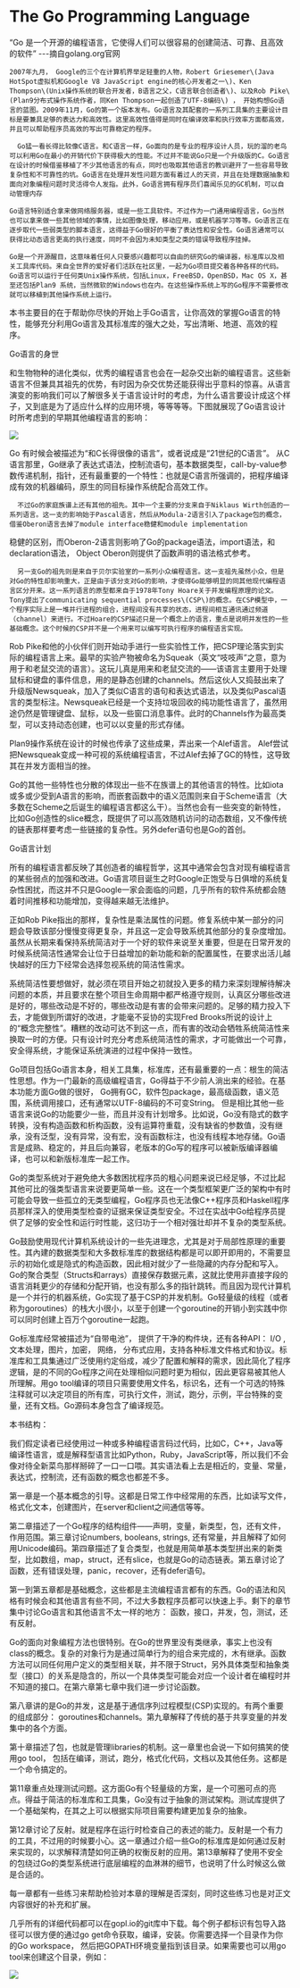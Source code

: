 # The Go Programming Language

“Go 是一个开源的编程语言，它使得人们可以很容易的创建简洁、可靠、且高效的软件” ---摘自golang.org官网

```
2007年九月， Google的三个在计算机界举足轻重的人物，Robert Griesemer\(Java HotSpot虚拟机和Google V8 JavaScript engine的核心开发者之一\)、Ken Thompson\(Unix操作系统的联合开发者，B语言之父，C语言联合创造者\)、以及Rob Pike\(Plan9分布式操作系统作者，同Ken Thompson一起创造了UTF-8编码\) ， 开始构想Go语言的蓝图。2009年11月，Go的第一个版本发布。Go语言及其配套的一系列工具集的主要设计目标是要兼具足够的表达力和高效性。这里高效性值得是同时在编译效率和执行效率方面都高效，并且可以帮助程序员高效的写出可靠稳定的程序。

  Go猛一看长得比较像C语言。和C语言一样，Go面向的是专业的程序设计人员，玩的溜的老鸟可以利用Go在最小的开销代价下获得极大的性能。不过并不能说Go只是一个升级版的C。Go语言在设计的时候借鉴移植了不少其他语言的有点，同时也吸取其他语言的教训避开了一些容易导致复杂性和不可靠性的坑。Go语言在处理并发性问题方面有着过人的天资，并且在处理数据抽象和面向对象编程问题时灵活得令人发指。此外，Go语言拥有程序员们喜闻乐见的GC机制，可以自动管理内存
```

```
Go语言特别适合拿来做网络服务器，或是一些工具软件。不过作为一门通用编程语言，Go当然也可以拿来做一些其他领域的事情，比如图像处理，移动应用，或是机器学习等等。Go语言正在逐步取代一些弱类型的脚本语言，这得益于Go很好的平衡了表达性和安全性。Go语言通常可以获得比动态语言更高的执行速度，同时不会因为未知类型之类的错误导致程序挂掉。

Go是一个开源醒目，这意味着任何人只要感兴趣都可以自由的研究Go的编译器，标准库以及相关工具库代码。来自全世界的爱好者们活跃在社区里，一起为Go项目提交着各种各样的代码。Go语言可以运行于任何类Unix操作系统，包括Linux，FreeBSD，OpenBSD，Mac OS X，甚至还包括Plan9 系统，当然微软的Windows也在内。在这些操作系统上写的Go程序不需要修改就可以移植到其他操作系统上运行。 
```

本书主要目的在于帮助你尽快的开始上手Go语言，让你高效的掌握Go语言的特性，能够充分利用Go语言及其标准库的强大之处，写出清晰、地道、高效的程序。

Go语言的身世

和生物物种的进化类似，优秀的编程语言也会在一起杂交出新的编程语言。这些新语言不但兼具其祖先的优势，有时因为杂交优势还能获得出乎意料的惊喜。从语言演变的影响我们可以了解很多关于语言设计时的考虑，为什么语言要设计成这个样子，又到底是为了适应什么样的应用环境，等等等等。下图就展现了Go语言设计时所考虑到的早期其他编程语言的影响：

![](/assets/ancestors.png)

Go 有时候会被描述为“和C长得很像的语言”，或者说成是“21世纪的C语言”。 从C语言那里，Go继承了表达式语法，控制流语句，基本数据类型，call-by-value参数传递机制，指针，还有最重要的一个特性：也就是C语言所强调的，把程序编译成有效的机器编码，原生的同目标操作系统配合高效工作。

```
  不过Go的家庭族谱上还有其他的祖先。其中一个主要的分支来自于Niklaus Wirth创造的一系列语言。这一支的影响始于Pascal语言，然后从Modula-2语言引入了package包的概念，借鉴Oberon语言去掉了module interface稳健和module implementation
```

稳健的区别，而Oberon-2语言则影响了Go的package语法，import语法，和declaration语法， Object Oberon则提供了函数声明的语法格式参考。

```
  另一支Go的祖先则是来自于贝尔实验室的一系列小众编程语言。这一支祖先虽然小众，但是对Go的特性却影响重大，正是由于该分支对Go的影响，才使得Go能够明显的同其他现代编程语言区分开来。这一系列语言的原型都来自于1978年Tony Hoare关于并发编程原理的论文。Tony提出了communicating sequential processes\(CSP\)的概念。在CSP模型中，一个程序实际上是一堆并行进程的组合，进程间没有共享的状态，进程间相互通讯通过频道（channel）来进行。不过Hoare的CSP描述只是一个概念上的语言，重点是说明并发性的一些基础概念。这个时候的CSP并不是一个用来可以编写可执行程序的编程语言实现。
```

Rob Pike和他的小伙伴们则开始动手进行一些实验性工作，把CSP理论落实到实际的编程语言上来。最早的实验产物被命名为Squeak（英文“吱吱声”之意，意为用于和老鼠交流的语言）。这玩儿真是用来和老鼠交流的——该语言主要用于处理鼠标和键盘的事件信息，用的是静态创建的channels。然后这伙人又捣鼓出来了升级版Newsqueak，加入了类似C语言的语句和表达式语法，以及类似Pascal语言的类型标注。Newsqueak已经是一个支持垃圾回收的纯功能性语言了，虽然用途仍然是管理键盘、鼠标，以及一些窗口消息事件。此时的Channels作为最高类型，可以支持动态创建，也可以以变量的形式存储。

Plan9操作系统在设计的时候也传承了这些成果，弄出来一个Alef语言。 Alef尝试把Newsqueak变成一种可视的系统编程语言，不过Alef去掉了GC的特性，这导致其在并发方面相当的挫。

Go的其他一些特性也分散的体现出一些不在族谱上的其他语言的特性。比如iota或多或少受到A语言的影响，而嵌套函数中的语义范围则来自于Scheme语言（大多数在Scheme之后诞生的编程语言都这么干）。当然也会有一些突变的新特性，比如Go创造性的slice概念，既提供了可以高效随机访问的动态数组，又不像传统的链表那样要考虑一些链接的复杂性。另外defer语句也是Go的首创。

Go语言计划

所有的编程语言都反映了其创造者的编程哲学，这其中通常会包含对现有编程语言的某些弱点的加强和改进。Go语言项目诞生之时Google正饱受与日俱增的系统复杂性困扰，而这并不只是Google一家会面临的问题，几乎所有的软件系统都会随着时间推移和功能增加，变得越来越无法维护。

正如Rob Pike指出的那样，复杂性是乘法属性的问题。修复系统中某一部分的问题会导致该部分慢慢变得更复杂，并且这一定会导致系统其他部分的复杂度增加。虽然从长期来看保持系统简洁对于一个好的软件来说至关重要，但是在日常开发的时候系统简洁性通常会让位于日益增加的新功能和新的配置属性，在要求出活儿越快越好的压力下经常会选择忽视系统的简洁性需求。

系统简洁性要想做好，就必须在项目开始之初就投入更多的精力来深刻理解待解决问题的本质，并且要求在整个项目生命周期中都严格遵守规则，认真区分哪些改进是好的，哪些改动是不好的，哪些改动是有害的会带来问题的。足够的精力投入下去，才能做到所谓好的改进，才能毫不妥协的实现Fred Brooks所说的设计上的“概念完整性”。糟糕的改动可达不到这一点，而有害的改动会牺牲系统简洁性来换取一时的方便。只有设计时充分考虑系统简洁性的需求，才可能做出一个可靠，安全得系统，才能保证系统演进的过程中保持一致性。

Go项目包括Go语言本身，相关工具集，标准库，还有最重要的一点：根生的简洁性思想。作为一门最新的高级编程语言，Go得益于不少前人淌出来的经验。在基本功能方面Go做的很好， Go拥有GC，软件包package，最高级函数，语义范围，系统调用接口，还有通常以UTF-8编码的不可变String。 但是相比其他一些语言来说Go的功能要少一些，而且并没有计划增多。比如说，Go没有隐式的数字转换，没有构造函数和析构函数，没有运算符重载，没有缺省的参数值，没有继承，没有泛型，没有异常，没有宏，没有函数标注，也没有线程本地存储。Go语言是成熟、稳定的，并且后向兼容，老版本的Go写的程序可以被新版编译器编译，也可以和新版标准库一起工作。

Go的类型系统对于避免绝大多数困扰程序员的粗心问题来说已经足够，不过比起其他可比的强类型语言来说要更简单一些。这在一个类型框架更广泛的架构中有时可能会导致一些孤立的无类型编程，Go程序员也无法像C++程序员和Haskell程序员那样深入的使用类型检查的证据来保证类型安全。不过在实战中Go给程序员提供了足够的安全性和运行时性能，这归功于一个相对强壮却并不复杂的类型系统。

Go鼓励使用现代计算机系统设计的一些先进理念，尤其是对于局部性原理的重要性。其內建的数据类型和大多数标准库的数据结构都是可以即开即用的，不需要显示的初始化或是隐式的构造函数，因此相对就少了一些隐藏的内存分配和写入。Go的聚合类型（Structs和arrays）直接保存数据元素，这就比使用非直接字段的语言消耗更少的存储和分配开销，也没有那么多的指针跳转。而且因为现代计算机是一个并行的机器系统，Go实现了基于CSP的并发机制。Go轻量级的线程（或者称为goroutines）的栈大小很小，以至于创建一个goroutine的开销小到实践中你可以同时创建上百万个goroutine一起跑。

Go标准库经常被描述为“自带电池”， 提供了干净的构件块，还有各种API： I\/O , 文本处理，图片，加密， 网络， 分布式应用，支持各种标准文件格式和协议。标准库和工具集通过广泛使用约定俗成，减少了配置和解释的需求，因此简化了程序逻辑，是的不同的Go程序之间在处理相似问题时更为相似，因此更容易被其他人所理解。用go tool编译的项目只需要使用文件名，标识名，还有一个可选的特殊注释就可以决定项目的所有库，可执行文件，测试，跑分，示例，平台特殊的变量，还有文档。Go源码本身包含了编译规范。



本书结构：

我们假定读者已经使用过一种或多种编程语言码过代码，比如C，C++，Java等编译性语言，或是解释型语言比如Python，Ruby，JavaScript等，所以我们不会像对待全新菜鸟那样掰碎了一口一口喂。其实语法看上去是相近的，变量、常量，表达式，控制流，还有函数的概念也都差不多。

第一章是一个基本概念的引导。这都是日常工作中经常用的东西，比如读写文件，格式化文本，创建图片，在server和client之间通信等等。

第二章描述了一个Go程序的结构组件——声明，变量，新类型，包，还有文件， 作用范围。第三章讨论numbers, booleans, strings, 还有常量，并且解释了如何用Unicode编码。第四章描述了复合类型，也就是用简单基本类型拼出来的新类型，比如数组，map，struct，还有slice，也就是Go的动态链表。第五章讨论了函数，还有错误处理，panic，recover，还有defer语句。

第一到第五章都是基础概念，这些都是主流编程语言都有的东西。Go的语法和风格有时候会和其他语言有些不同，不过大多数程序员都可以快速上手。剩下的章节集中讨论Go语言和其他语言不太一样的地方： 函数，接口，并发，包，测试，还有反射。



Go的面向对象编程方法也很特别。在Go的世界里没有类继承，事实上也没有class的概念。复杂的对象行为是通过简单行为的组合来完成的，木有继承。函数方法可以同任何用户定义的类型相关联，并不限于Struct，另外具体类型和抽象类型（接口）的关系是隐含的，所以一个具体类型可能会对应一个设计者在编程时并不知道的接口。在第六章第七章中我们进一步讨论函数。



第八章讲的是Go的并发，这是基于通信序列过程模型\(CSP\)实现的。有两个重要的组成部分： goroutines和channels。第九章解释了传统的基于共享变量的并发集中的各个方面。

第十章描述了包，也就是管理libraries的机制。这一章里也会说一下如何搞笑的使用go tool， 包括在编译，测试，跑分，格式化代码，文档以及其他任务。这都是一个命令搞定的。

第11章重点处理测试问题。这方面Go有个轻量级的方案，是一个可圈可点的亮点。得益于简洁的标准库和工具集，Go没有过于抽象的测试架构。测试库提供了一个基础架构，在其之上可以根据实际项目需要构建更加复杂的抽象。

第12章讨论了反射。就是程序在运行时检查自己的表述的能力。反射是一个有力的工具，不过用的时候要小心。这一章通过介绍一些Go的标准库是如何通过反射来实现的，以求解释清楚如何正确的权衡反射的应用。第13章解释了使用不安全的包绕过Go的类型系统进行底层编程的血淋淋的细节，也说明了什么时候这么做是合适的。



每一章都有一些练习来帮助检验对本章的理解是否深刻，同时这些练习也是对正文内容很好的补充和扩展。

几乎所有的详细代码都可以在gopl.io的git库中下载。每个例子都标识有包导入路径可以很方便的通过go get命令获取，编译，安装。你需要选择一个目录作为你的Go workspace， 然后把GOPATH环境变量指到该目录。如果需要也可以用go tool来创建这个目录，例如：

![](/assets/1.png)









